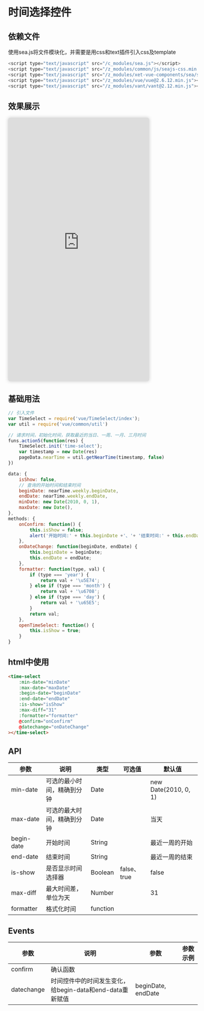 # 时间选择控件

## 依赖文件
使用sea.js将文件模块化，并需要是用css和text插件引入css及template
```js
<script type="text/javascript" src="/c_modules/sea.js"></script>
<script type="text/javascript" src="/z_modules/common/js/seajs-css.min.js"></script>
<script type="text/javascript" src="/z_modules/xet-vue-components/sea/seajs-text.js"></script>
<script type="text/javascript" src="/z_modules/vue/vue@2.6.12.min.js"></script>
<script type="text/javascript" src="/z_modules/vant/vant@2.12.min.js"></script>
```

## 效果展示
<iframe class="iframeBox" src="https://qing-1258827329.cos.ap-beijing.myqcloud.com/componet/TimeSelect/demo/demo.html" width="375px" height="700px"></iframe>


## 基础用法
```js
// 引入文件
var TimeSelect = require('vue/TimeSelect/index');
var util = require('vue/common/util')

// 请求时间，初始化时间，获取最近的当日、一周、一月、三月时间
funs.action5(function(res) {
    TimeSelect.init('time-select');
    var timestamp = new Date(res)
    pageData.nearTime = util.getNearTime(timestamp, false)
})

data: {
    isShow: false,
    // 查询的开始时间和结束时间
    beginDate: nearTime.weekly.beginDate,
    endDate: nearTime.weekly.endDate,
    minDate: new Date(2010, 0, 1),
    maxDate: new Date(),
},
methods: {
    onConfirm: function() {
        this.isShow = false;
        alert('开始时间:' + this.beginDate +'、'+ '结束时间:' + this.endDate);
    },
    onDateChange: function(beginDate, endDate) {
        this.beginDate = beginDate;
        this.endDate = endDate;
    },
    formatter: function(type, val) {
        if (type === 'year') {
            return val + '\u5E74';
        } else if (type === 'month') {
            return val + '\u6708';
        } else if (type === 'day') {
            return val + '\u65E5';
        }
        return val;
    },
    openTimeSelect: function() {
        this.isShow = true;
    }
}


```
## html中使用
```html
<time-select
    :min-date="minDate" 
    :max-date="maxDate" 
    :begin-date="beginDate" 
    :end-date="endDate"
    :is-show="isShow"
    :max-diff="31"
    :formatter="formatter" 
    @confirm="onConfirm"
    @datechange="onDateChange"
></time-select>
```
## API

| 参数    | 说明   | 类型    | 可选值                                             | 默认值  |
| ------- | ------ | ------- | -------------------------------------------------- | ------- |
| min-date    | 可选的最小时间，精确到分钟   | Date  || new Date(2010, 0, 1) |
| max-date    | 可选的最大时间，精确到分钟   | Date  || 当天 |
| begin-date | 开始时间 | String || 最近一周的开始   |
| end-date | 结束时间 | String || 最近一周的结束   |
| is-show | 是否显示时间选择器 | Boolean |false、true| false |
| max-diff | 最大时间差，单位为天 | Number || 31 |
| formatter | 格式化时间 | function | | |



## Events

| 参数    | 说明   | 参数 | 参数示例 |
| ------- | ------ | ------- | ------- |
| confirm | 确认函数 |  | |
| datechange | 时间控件中的时间发生变化，给begin-data和end-data重新赋值 | beginDate, endDate |

<style scoped>
    .iframeBox{
        /* position:absolute;
        top: 100px;
        right: 30px; */
        border-radius: 5px;
        border:none;
        background: #fff;
        box-shadow: 0 0 10px #ccc;
    }
</style>


